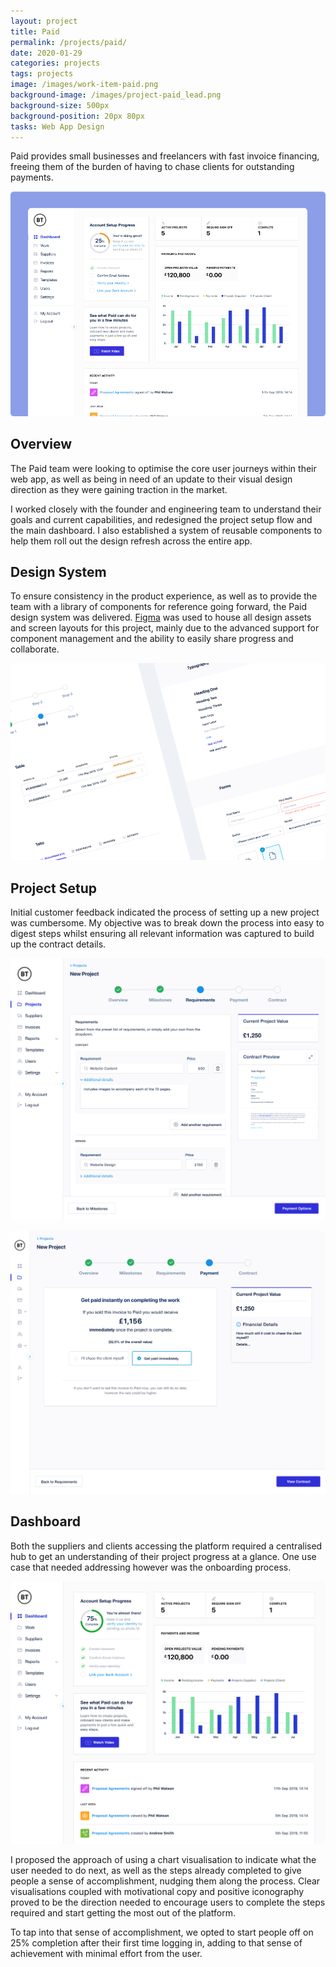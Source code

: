 ```yaml
---
layout: project
title: Paid
permalink: /projects/paid/
date: 2020-01-29
categories: projects
tags: projects
image: /images/work-item-paid.png
background-image: /images/project-paid_lead.png
background-size: 500px
background-position: 20px 80px
tasks: Web App Design
---
```




Paid provides small businesses and freelancers with fast invoice financing, freeing them of the burden of having to chase clients for outstanding payments.

![Paid Project Setup Payment Sample](/images/work-item-paid.png)

## Overview

The Paid team were looking to optimise the core user journeys within their web app, as well as being in need of an update to their visual design direction as they were gaining traction in the market.

I worked closely with the founder and engineering team to understand their goals and current capabilities, and redesigned the project setup flow and the main dashboard. I also established a system of reusable components to help them roll out the design refresh across the entire app.

## Design System

To ensure consistency in the product experience, as well as to provide the team with a library of components for reference going forward, the Paid design system was delivered. <a href="https://figma.com" target="_blank">Figma</a> was used to house all design assets and screen layouts for this project, mainly due to the advanced support for component management and the ability to easily share progress and collaborate.

![Paid Design System Sample](/images/project-paid_design_system.png)

## Project Setup

Initial customer feedback indicated the process of setting up a new project was cumbersome. My objective was to break down the process into easy to digest steps whilst ensuring all relevant information was captured to build up the contract details.

![Paid Project Setup Requirements Sample](/images/project-paid_setup_requirements.png)

![Paid Project Setup Payment Sample](/images/project-paid_setup_payment.png)

## Dashboard

Both the suppliers and clients accessing the platform required a centralised hub to get an understanding of their project progress at a glance. One use case that needed addressing however was the onboarding process.

![Paid Dashboard Sample](/images/project-paid_dashboard-progress-75.png)

I proposed the approach of using a chart visualisation to indicate what the user needed to do next, as well as the steps already completed to give people a sense of accomplishment, nudging them along the process. Clear visualisations coupled with motivational copy and positive iconography proved to be the direction needed to encourage users to complete the steps required and start getting the most out of the platform.

To tap into that sense of accomplishment, we opted to start people off on 25% completion after their first time logging in, adding to that sense of achievement with minimal effort from the user.

<!-- ### Dashboard

#### Supplier View

![Supplier Dashboard](/images/project-paid_dashboard_default.png)

### New Project

![New Project Set Miletones](/images/project-paid_new_project_milestones.png)
![New Project Set Requirements](/images/project-paid_new_project_requirements.png)


### Project View

![Project Requirements](/images/project-paid_project_requirements.png)
![Project Contracts](/images/project-paid_project_contracts.png) -->